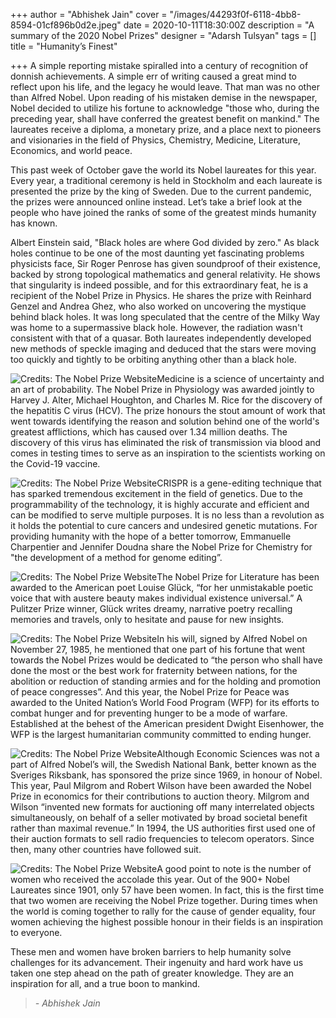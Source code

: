 +++
author = "Abhishek Jain"
cover = "/images/44293f0f-6118-4bb8-8594-01cf896b0d2e.jpeg"
date = 2020-10-11T18:30:00Z
description = "A summary of the 2020 Nobel Prizes"
designer = "Adarsh Tulsyan"
tags = []
title = "Humanity’s Finest"

+++
A simple reporting mistake spiralled into a century of recognition of donnish achievements. A simple err of writing caused a great mind to reflect upon his life, and the legacy he would leave. That man was no other than Alfred Nobel. Upon reading of his mistaken demise in the newspaper, Nobel decided to utilize his fortune to acknowledge "those who, during the preceding year, shall have conferred the greatest benefit on mankind." The laureates receive a diploma, a monetary prize, and a place next to pioneers and visionaries in the field of Physics, Chemistry, Medicine, Literature, Economics, and world peace.

This past week of October gave the world its Nobel laureates for this year. Every year, a traditional ceremony is held in Stockholm and each laureate is presented the prize by the king of Sweden. Due to the current pandemic, the prizes were announced online instead. Let’s take a brief look at the people who have joined the ranks of some of the greatest minds humanity has known.

Albert Einstein said, "Black holes are where God divided by zero." As black holes continue to be one of the most daunting yet fascinating problems physicists face, Sir Roger Penrose has given soundproof of their existence, backed by strong topological mathematics and general relativity. He shows that singularity is indeed possible, and for this extraordinary feat, he is a recipient of the Nobel Prize in Physics. He shares the prize with Reinhard Genzel and Andrea Ghez, who also worked on uncovering the mystique behind black holes. It was long speculated that the centre of the Milky Way was home to a supermassive black hole. However, the radiation wasn't consistent with that of a quasar. Both laureates independently developed new methods of speckle imaging and deduced that the stars were moving too quickly and tightly to be orbiting anything other than a black hole.

![Credits: The Nobel Prize Website](/images/penrose-genzel-ghez-3_2-992x656.jpg "Credits: The Nobel Prize Website")Medicine is a science of uncertainty and an art of probability. The Nobel Prize in Physiology was awarded jointly to Harvey J. Alter, Michael Houghton, and Charles M. Rice for the discovery of the hepatitis C virus (HCV). The prize honours the stout amount of work that went towards identifying the reason and solution behind one of the world's greatest afflictions, which has caused over 1.34 million deaths. The discovery of this virus has eliminated the risk of transmission via blood and comes in testing times to serve as an inspiration to the scientists working on the Covid-19 vaccine.

![Credits: The Nobel Prize Website](/images/alter-houghton-rice-3_2-992x656.jpg "Credits: The Nobel Prize Website")CRISPR is a gene-editing technique that has sparked tremendous excitement in the field of genetics. Due to the programmability of the technology, it is highly accurate and efficient and can be modified to serve multiple purposes. It is no less than a revolution as it holds the potential to cure cancers and undesired genetic mutations. For providing humanity with the hope of a better tomorrow, Emmanuelle Charpentier and Jennifer Doudna share the Nobel Prize for Chemistry for "the development of a method for genome editing”.

![Credits: The Nobel Prize Website](/images/charpentier-doudna-3_2-992x656.jpg "Credits: The Nobel Prize Website")The Nobel Prize for Literature has been awarded to the American poet Louise Glück, “for her unmistakable poetic voice that with austere beauty makes individual existence universal.” A Pulitzer Prize winner, Glück writes dreamy, narrative poetry recalling memories and travels, only to hesitate and pause for new insights.

![Credits: The Nobel Prize Website](/images/gluck-3_2-992x656.jpg "Credits: The Nobel Prize Website")In his will, signed by Alfred Nobel on November 27, 1985, he mentioned that one part of his fortune that went towards the Nobel Prizes would be dedicated to “the person who shall have done the most or the best work for fraternity between nations, for the abolition or reduction of standing armies and for the holding and promotion of peace congresses”. And this year, the Nobel Prize for Peace was awarded to the United Nation’s World Food Program (WFP) for its efforts to combat hunger and for preventing hunger to be a mode of warfare. Established at the behest of the American president Dwight Eisenhower, the WFP is the largest humanitarian community committed to ending hunger.

![Credits: The Nobel Prize Website](/images/wfp-3_2-992x656.jpg "Credits: The Nobel Prize Website")Although Economic Sciences was not a part of Alfred Nobel’s will, the Swedish National Bank, better known as the Sveriges Riksbank, has sponsored the prize since 1969, in honour of Nobel. This year, Paul Milgrom and Robert Wilson have been awarded the Nobel Prize in economics for their contributions to auction theory. Milgrom and Wilson “invented new formats for auctioning off many interrelated objects simultaneously, on behalf of a seller motivated by broad societal benefit rather than maximal revenue.” In 1994, the US authorities first used one of their auction formats to sell radio frequencies to telecom operators. Since then, many other countries have followed suit.

![Credits: The Nobel Prize Website](/images/milgrom-wilson-3_2-992x656.jpg "Credits: The Nobel Prize Website")A good point to note is the number of women who received the accolade this year. Out of the 900+ Nobel Laureates since 1901, only 57 have been women. In fact, this is the first time that two women are receiving the Nobel Prize together. During times when the world is coming together to rally for the cause of gender equality, four women achieving the highest possible honour in their fields is an inspiration to everyone.

These men and women have broken barriers to help humanity solve challenges for its advancement. Their ingenuity and hard work have us taken one step ahead on the path of greater knowledge. They are an inspiration for all, and a true boon to mankind.

> _- Abhishek Jain_
